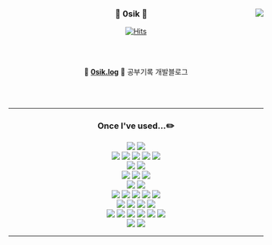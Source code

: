 

 <div align="center">
  
  <img align="right" src="https://github-readme-stats.vercel.app/api?username=0sik&show_icons=true&theme=merko&hide="/>
 

 
  ### 🐣 0sik 🐥 
 
[![Hits](https://hits.seeyoufarm.com/api/count/incr/badge.svg?url=https%3A%2F%2Fgithub.com%2F0sik&count_bg=%23D7FF00&title_bg=%23F8FF00&icon=github.svg&icon_color=%23FFFFFF&title=hits&edge_flat=false)](https://hits.seeyoufarm.com)
 <br>

 <a href="https://solved.ac/whkakrkr"></a>
 ---
 <br>

🍏 [**0sik.log**](https://velog.io/@0sik) 🍏 공부기록 개발블로그
 
 
 
 <br>
 <br>
 
 ---
 
 ### Once I've used...✏️
<img src="https://img.shields.io/badge/Java-green?style=flat&logo=Java&logoColor=white"/>
<img src="https://img.shields.io/badge/python-FFCA28?style=flat-square&logo=python&logoColor=white"/>
<br>
<img src="https://img.shields.io/badge/Spring-6DB33F?style=flat&logo=Spring&logoColor=white"/></a>
<img src="https://img.shields.io/badge/Spring Boot-6DB33F?style=flat&logo=SpringBoot&logoColor=white"/></a>
<img src="https://img.shields.io/badge/-spring%20MVC-6DB33F?style=flat&logo=Spring&logoColor=white"/></a>
<img src="https://img.shields.io/badge/Junit5-green?style=flat&logo=Junit5&logoColor=white"/></a>
<img src="https://img.shields.io/badge/JPA-greene?style=flat&logo=JPA&logoColor=white"/></a>
<br>
<img src="https://img.shields.io/badge/Flask-000000?style=flat-square&logo=flask&logoColor=white"/>
<img src="https://img.shields.io/badge/django-092E20?style=flat-square&logo=django&logoColor=white"/>
<br>
<img src="https://img.shields.io/badge/MySQL-4479A1?style=flat-square&logo=MySQL&logoColor=white"/>
<img src="https://img.shields.io/badge/MongoDB-47A248?style=flat-square&logo=MongoDB&logoColor=white"/>
<img src="https://img.shields.io/badge/Redis-DC382D?style=flat-square&logo=Redis&logoColor=white"/>
 <br>
<img src="https://img.shields.io/badge/Rabbitmq-FF6600?style=flat-square&logo=rabbitmq&logoColor=white"/>
<img src="https://img.shields.io/badge/Celery-37814A?style=flat-square&logo=celery&logoColor=white"/>
<br>
<img src="https://img.shields.io/badge/Docker-2496ED?style=flat-square&logo=docker&logoColor=white"/>
<img src="https://img.shields.io/badge/Githubactions-2088FF?style=flat-square&logo=githubactions&logoColor=white"/>
<img src="https://img.shields.io/badge/Amazonec2-FF9900?style=flat-square&logo=amazonec2&logoColor=white"/>
<img src="https://img.shields.io/badge/Amazons3-569A31?style=flat-square&logo=amazons3&logoColor=white"/>
<img src="https://img.shields.io/badge/Awslambda-FF9900?style=flat-square&logo=awslambda&logoColor=white"/>
 <br>
<img src="https://img.shields.io/badge/Prometheus-E6522C?style=flat-square&logo=prometheus&logoColor=white"/>
<img src="https://img.shields.io/badge/Grafana-F46800?style=flat-square&logo=grafana&logoColor=white"/>
<img src="https://img.shields.io/badge/Nginx-009639?style=flat-square&logo=nginx&logoColor=white"/>
<img src="https://img.shields.io/badge/Elasticstack-005571?style=flat-square&logo=elasticstack&logoColor=white"/>
 <br>
 <img src="https://img.shields.io/badge/Git-F05032?style=flat-square&logo=git&logoColor=white"/>
<img src="https://img.shields.io/badge/GitHub-181717?style=flat-square&logo=GitHub&logoColor=white"/>
<img src="https://img.shields.io/badge/Slack-4A154B?style=flat-square&logo=slack&logoColor=white"/>
<img src="https://img.shields.io/badge/Notion-000000?style=flat-square&logo=notion&logoColor=white"/>
<img src="https://img.shields.io/badge/Figma-F24E1E?style=flat-square&logo=figma&logoColor=white"/>
<img src="https://img.shields.io/badge/Postman-FF6C37?style=flat-square&logo=postman&logoColor=white"/>
 <br>
 <img src="https://img.shields.io/badge/Intellij-000000?style=flat-square&logo=intellijidea&logoColor=white"/>
<img src="https://img.shields.io/badge/Vscode-007ACC?style=flat-square&logo=visualstudiocode&logoColor=white"/>
</div>
 
 ---
 
 <br>

 
<div align="left">
</a>
<a href="https://github.com/0sik">

</a>
